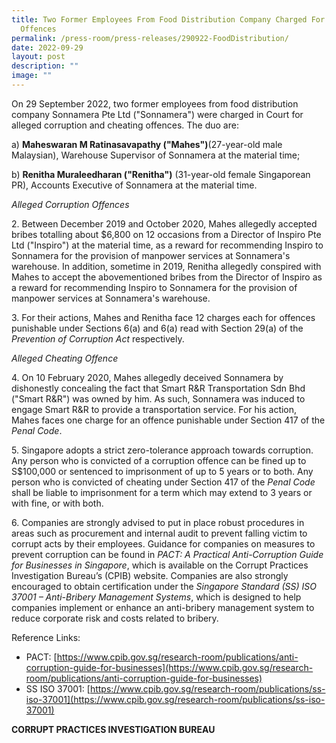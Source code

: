 ```yaml
---
title: Two Former Employees From Food Distribution Company Charged For Alleged
  Offences
permalink: /press-room/press-releases/290922-FoodDistribution/
date: 2022-09-29
layout: post
description: ""
image: ""
---
```

On 29 September 2022, two former employees from food distribution company Sonnamera Pte Ltd ("Sonnamera") were charged in Court for alleged corruption and cheating offences. The duo are:

a)	**Maheswaran M Ratinasavapathy ("Mahes")**(27-year-old male Malaysian), Warehouse Supervisor of Sonnamera at the material time; 

b)	**Renitha Muraleedharan ("Renitha")** (31-year-old female Singaporean PR), Accounts Executive of Sonnamera at the material time.

*Alleged Corruption Offences*

2\. Between December 2019 and October 2020, Mahes allegedly accepted bribes totalling about $6,800 on 12 occasions from a Director of Inspiro Pte Ltd ("Inspiro") at the material time, as a reward for recommending Inspiro to Sonnamera for the provision of manpower services at Sonnamera's warehouse. In addition, sometime in 2019, Renitha allegedly conspired with Mahes to accept the abovementioned bribes from the Director of Inspiro as a reward for recommending Inspiro to Sonnamera for the provision of manpower services at Sonnamera's warehouse.

3\.	For their actions, Mahes and Renitha face 12 charges each for offences punishable under Sections 6(a) and 6(a) read with Section 29(a) of the *Prevention of Corruption Act* respectively.

*Alleged Cheating Offence*

4\.	On 10 February 2020, Mahes allegedly deceived Sonnamera by dishonestly concealing the fact that Smart R&R Transportation Sdn Bhd ("Smart R&R") was owned by him. As such, Sonnamera was induced to engage Smart R&R to provide a transportation service. For his action, Mahes faces one charge for an offence punishable under Section 417 of the *Penal Code*.

5\.	Singapore adopts a strict zero-tolerance approach towards corruption. Any person who is convicted of a corruption offence can be fined up to S$100,000 or sentenced to imprisonment of up to 5 years or to both. Any person who is convicted of cheating under Section 417 of the *Penal Code* shall be liable to imprisonment for a term which may extend to 3 years or with fine, or with both. 

6\.	Companies are strongly advised to put in place robust procedures in areas such as procurement and internal audit to prevent falling victim to corrupt acts by their employees. Guidance for companies on measures to prevent corruption can be found in *PACT: A Practical Anti-Corruption Guide for Businesses in Singapore*, which is available on the Corrupt Practices Investigation Bureau’s (CPIB) website. Companies are also strongly encouraged to obtain certification under the *Singapore Standard (SS) ISO 37001 – Anti-Bribery Management Systems*, which is designed to help companies implement or enhance an anti-bribery management system to reduce corporate risk and costs related to bribery.

Reference Links:
* PACT: [https://www.cpib.gov.sg/research-room/publications/anti-corruption-guide-for-businesses](https://www.cpib.gov.sg/research-room/publications/anti-corruption-guide-for-businesses)
* SS ISO 37001: [https://www.cpib.gov.sg/research-room/publications/ss-iso-37001](https://www.cpib.gov.sg/research-room/publications/ss-iso-37001)


**CORRUPT PRACTICES INVESTIGATION BUREAU**